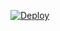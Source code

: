 [![Deploy](https://www.herokucdn.com/deploy/button.svg)](https://dashboard.heroku.com/new?template=https://github.com/abirxox/xleecher/tree/bot)
